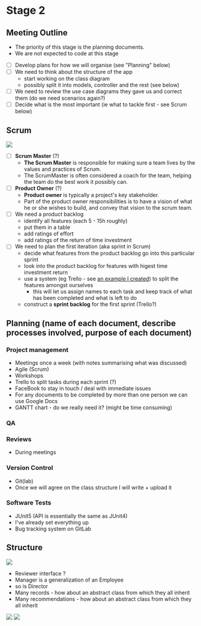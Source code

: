 # Stage 2 

## Meeting Outline

- The priority of this stage is the planning documents.
- We are not expected to code at this stage
- [ ] Develop plans for how we will organise (see "Planning" below)
- [ ] We need to think about the structure of the app 
  + start working on the class diagram 
  + possibly split it into models, controller and the rest (see below)
- [ ] We need to review the use case diagrams they gave us and correct them (do we need scenarios again?)
- [ ] Decide what is the most important (ie what to tackle first - see Scrum below) 

## Scrum

<img src="https://cdn-8a82.kxcdn.com/wp-content/uploads/2017/02/scrum_process_afa_5000.jpg"></img>

- [ ] **Scrum Master** (?)
  + **The Scrum Master** is responsible for making sure a team lives by the values and practices of Scrum. 
  + The ScrumMaster is often considered a coach for the team, helping the team do the best work it possibly can.
- [ ] **Product Owner** (?)
  + **Product owner** is typically a project's key stakeholder. 
  + Part of the product owner responsibilities is to have a vision of what he or she wishes to build, and convey that vision to the scrum team.
- [ ] We need a product backlog 
  + identify all features (each 5 - 15h roughly)
  + put them in a table 
  + add ratings of effort 
  + add ratings of the return of time investment
- [ ] We need to plan the first iteration (aka sprint in Scrum)
  + decide what features from the product backlog go into this particular sprint
  + look into the product backlog for features with higest time investment return
  + use a system (eg Trello - see <a href="https://trello.com/b/ZEUhMEQL/software-engineering-project">an example I created</a>) to split the features amongst ourselves 
	* this will let us assign names to each task and keep track of what has been completed and what is left to do
  + construct a **sprint backlog** for the first sprint (Trello?) 

## Planning (name of each document, describe processes involved, purpose of each document)

### Project management

- Meetings once a week (with notes summarising what was discussed)
- Agile (Scrum)
- Workshops
- Trello to split tasks during each sprint (?) 
- FaceBook to stay in touch / deal with immediate issues
- For any documents to be completed by more than one person we can use Google Docs
- GANTT chart - do we really need it? (might be time consuming)

### QA

### Reviews

- During meetings

### Version Control

- Git(lab)
- Once we will agree on the class structure I will write + upload it

### Software Tests

- JUnit5 (API is essentially the same as JUnit4)
- I've already set everything up
- Bug tracking system on GitLab

## Structure

<img src="https://koenig-media.raywenderlich.com/uploads/2013/07/mvc0.png"></img>

- Reviewer interface ?
- Manager is a generalization of an Employee
- so is Director
- Many records - how about an abstract class from which they all inherit
- Many recommendations - how about an abstract class from which they all inherit

<img src="https://raw.githubusercontent.com/nl253/Software-Engineering-Project/master/uml/class-diagrams/people.png"></img>
<img src="https://raw.githubusercontent.com/nl253/Software-Engineering-Project/master/uml/class-diagrams/recommendations.png"></img>
 
